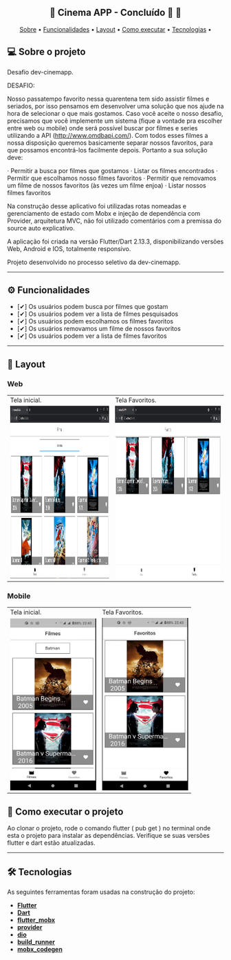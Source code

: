 <h2 align="center"> 
	🚧  Cinema APP - Concluído 🚀 🚧
</h2>

<p align="center">
 <a href="#-sobre-o-projeto">Sobre</a> •
 <a href="#-funcionalidades">Funcionalidades</a> •
 <a href="#-layout">Layout</a> • 
 <a href="#-como-executar-o-projeto">Como executar</a> • 
 <a href="#-tecnologias">Tecnologias</a> • 
</p>

## 💻 Sobre o projeto

Desafio dev-cinemapp.

DESAFIO:

 Nosso passatempo favorito nessa quarentena tem sido assistir filmes e seriados, por isso pensamos em desenvolver uma solução que nos ajude na hora de selecionar o que mais gostamos. Caso você aceite o nosso desafio, precisamos que você implemente um sistema (fique a vontade pra escolher entre web ou mobile) onde será possível buscar por filmes e series utilizando a API (http://www.omdbapi.com/). Com todos esses filmes a nossa disposição queremos basicamente separar nossos favoritos, para que possamos encontrá-los facilmente depois. Portanto a sua solução deve:

·  Permitir a busca por filmes que gostamos
·  Listar os filmes encontrados
·  Permitir que escolhamos nosso filmes favoritos
·  Permitir que removamos um filme de nossos favoritos (às vezes um filme enjoa)
·  Listar nossos filmes favoritos


Na construção desse aplicativo foi utilizadas rotas nomeadas e gerenciamento de estado com Mobx e injeção de
dependência com Provider, arquitetura MVC, não foi utilizado comentários com a premissa do source auto explicativo.

A aplicação foi criada na versão Flutter/Dart 2.13.3, disponibilizando versões Web, Android e IOS, totalmente responsivo.


Projeto desenvolvido no processo seletivo da dev-cinemapp.

---
## ⚙️ Funcionalidades

- [✔] Os usuários podem busca por filmes que gostam
- [✔] Os usuários podem ver a lista de filmes pesquisados
- [✔] Os usuários podem escolhamos os filmes favoritos
- [✔] Os usuários removamos um filme de nossos favoritos
- [✔] Os usuários podem ver a lista de filmes favoritos

---
## 🎨 Layout

### Web
<table>
  <tr>
    <td>Tela inicial.</td>
     <td>Tela Favoritos.</td>
   
  </tr>
  <tr>
    <td><img src="git\web_filmes.png" width=600 height=400></td>
    <td><img src="git\web_favoritos.png" width=600 height=400></td>
  </tr>
 </table>

### Mobile
<table>
  <tr>
    <td>Tela inicial.</td>
     <td>Tela Favoritos.</td>
   
  </tr>
  <tr>
    <td><img src="git\mobile_filmes.png" width=200 height=400></td>
    <td><img src="git\mobile_favoritos.png" width=200 height=400></td>
  </tr>
 </table>


## 🚀 Como executar o projeto

Ao clonar o projeto, rode o comando flutter ( pub get ) no terminal onde esta o projeto para instalar as dependências.
Verifique se suas versões flutter e dart estão atualizadas.

---

## 🛠 Tecnologias
As seguintes ferramentas foram usadas na construção do projeto:

-  **[Flutter](https://flutter.dev)**
-  **[Dart](https://dart.dev)**
-  **[flutter_mobx](https://pub.dev/packages/flutter_mobx)**
-  **[provider](https://pub.dev/packages/provider)**
-  **[dio](https://pub.dev/packages/dio)**
-  **[build_runner](https://pub.dev/packages/build_runner)**
-  **[mobx_codegen](https://pub.dev/packages/mobx_codegen)**


